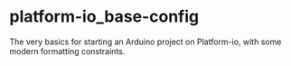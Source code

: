 # platform-io_base-config
The very basics for starting an Arduino project on Platform-io, with some modern formatting constraints.
